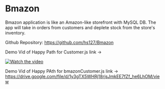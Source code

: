 # Bmazon

Bmazon application is like an Amazon-like storefront with MySQL DB. 
The app will take in orders from customers and deplete stock from the store's inventory.

Github Repository: https://github.com/hs127/Bmazon

Demo Vid of Happy Path for Customer.js link -> 

[![Watch the video](http://i.imgur.com/UOc3K.gif)](https://drive.google.com/file/d/1gXXvsCazVFDZvSfWkILEuhpI2KpM_BnX/view)




Demo Vid of Happy PAth for bmazonCustomer.js link -> https://drive.google.com/file/d/1y3gTX5WHRj18rjsJmkEE7fZf_he6LhOM/view
